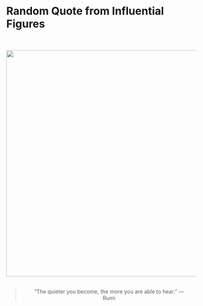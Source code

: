 # Random Quote from Influential Figures

<div align="center">
  <br>
  <br>
  <a href="https://en.wikipedia.org/wiki/Rumi" title="Rumi - Wikipedia"><img src="https://upload.wikimedia.org/wikipedia/commons/thumb/e/ea/%D9%85%D9%88%D9%84%D8%A7%D9%86%D8%A7_%D8%A7%D8%AB%D8%B1_%D8%AD%D8%B3%DB%8C%D9%86_%D8%A8%D9%87%D8%B2%D8%A7%D8%AF_%28cropped%29.jpg/250px-%D9%85%D9%88%D9%84%D8%A7%D9%86%D8%A7_%D8%A7%D8%AB%D8%B1_%D8%AD%D8%B3%DB%8C%D9%86_%D8%A8%D9%87%D8%B2%D8%A7%D8%AF_%28cropped%29.jpg" width="600px"></a>
  <br>
  <br>
  <blockquote>&ldquo;The quieter you become, the more you are able to hear.&rdquo; &mdash; <footer>Rumi</footer></blockquote>
</div>
  